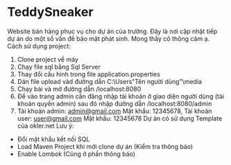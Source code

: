 # TeddySneaker
Website bán hàng phục vụ cho dự án của trường. Đây là nơi cập nhật tiếp dự án do một số vấn đề bảo mật phát sinh. Mong thầy cô thông cảm ạ.
Cách sử dụng project:

1. Clone project về máy
2. Chạy file sql bằng Sql Server
3. Thay đổi cấu hình trong file application.properties
4. Dán file upload vàd đường dẫn C:\Users\"Tên người dùng"\media
5. Chạy bài và mở đường dẫn /localhost:8080
6. Để vào trang admin cần đăng nhập tài khoản ở giao diện người dùng (tài khoản quyền admin) sau đó nhập đường dẫn /localhost:8080/admin
7. Tài khoản admin: admin@gmail.com Mật khẩu: 12345678, Tài khoản user: user@gmail.com Mật khẩu: 12345678 Dự án có sử dụng Template của okler.net
Lưu ý:
* Đổi mật khẩu kết nối SQL
* Load Maven Project khi mới clone dự án (Kiểm tra thông báo)
* Enable Lombok (Cũng ở phần thông báo)
